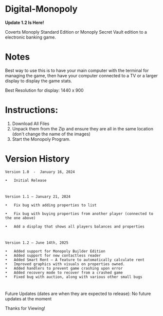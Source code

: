 # Digital-Monopoly

**Update 1.2 Is Here!**

Coverts Monoply Standard Edition or Monoply Secret Vault edition to a electronic banking game.

# Notes
Best way to use this is to have your main computer with the terminal for managing the game, then have your computer connected to a TV or a larger display to display the game stats.

Best Resolution for display: 1440 x 900

# Instructions:
1. Download All Files
2. Unpack them from the Zip and ensure they are all in the same location (don't change the name of the images)
4. Start the Monopoly Program.

# Version History
	Version 1.0  -  January 16, 2024

  	•	Initial Release 	
#
	Version 1.1 – January 21, 2024

  	•	Fix bug with adding properties to list

  	•	Fix bug with buying properties from another player (connected to the one above)

  	•	Add a display that shows all players balances and properties

#
	Version 1.2 – June 14th, 2025
 
	•	Added support for Monopoly Builder Edition
	•	Added support for new contactless reader
	•	Added Smart Rent – A feature to automatically calculate rent
	•	Improved graphics with visuals on properties owned.
	•	Added handlers to prevent game crashing upon error
	•	Added recovery mode to recover from a crashed game
	•	Fixed bug with auction, along with various other small bugs


# 
Future Updates (dates are when they are expected to release):
No future updates at the moment

 
Thanks for Viewing!
